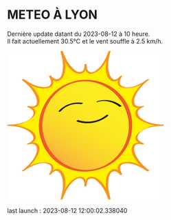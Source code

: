 # METEO À LYON

Dernière update datant du 2023-08-12 à 10 heure.  
Il fait actuellement 30.5°C et le vent souffle à 2.5 km/h.      

![](./.github/sun.png)

last launch : 2023-08-12 12:00:02.338040
